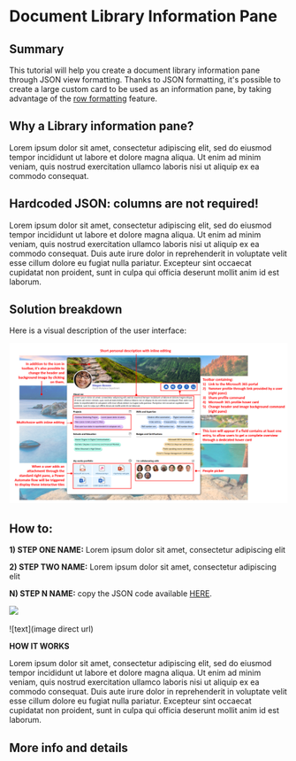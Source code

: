 # Document Library Information Pane

## Summary
This tutorial will help you create a document library information pane through JSON view formatting. Thanks to JSON formatting, it's possible to create a large custom card to be used as an information pane, by taking advantage of the [row formatting](https://learn.microsoft.com/sharepoint/dev/declarative-customization/view-list-formatting#build-custom-list-rows) feature.

## Why a Library information pane?
Lorem ipsum dolor sit amet, consectetur adipiscing elit, sed do eiusmod tempor incididunt ut labore et dolore magna aliqua. Ut enim ad minim veniam, quis nostrud exercitation ullamco laboris nisi ut aliquip ex ea commodo consequat.

## Hardcoded JSON: columns are not required!
Lorem ipsum dolor sit amet, consectetur adipiscing elit, sed do eiusmod tempor incididunt ut labore et dolore magna aliqua. Ut enim ad minim veniam, quis nostrud exercitation ullamco laboris nisi ut aliquip ex ea commodo consequat. Duis aute irure dolor in reprehenderit in voluptate velit esse cillum dolore eu fugiat nulla pariatur. Excepteur sint occaecat cupidatat non proident, sunt in culpa qui officia deserunt mollit anim id est laborum.

## Solution breakdown

Here is a visual description of the user interface:

![breakdown](https://raw.githubusercontent.com/Fedes365/Microsoft-Lists-Templates/main/Internal-CV/Breakdown.png)

## How to:

**1) STEP ONE NAME:** Lorem ipsum dolor sit amet, consectetur adipiscing elit

**2) STEP TWO NAME:** Lorem ipsum dolor sit amet, consectetur adipiscing elit

**N) STEP N NAME:** copy the JSON code available [HERE](https://www.contoso.com).



<img src="image direct url" width="70%">

![text](image direct url)


**HOW IT WORKS**

Lorem ipsum dolor sit amet, consectetur adipiscing elit, sed do eiusmod tempor incididunt ut labore et dolore magna aliqua. Ut enim ad minim veniam, quis nostrud exercitation ullamco laboris nisi ut aliquip ex ea commodo consequat. Duis aute irure dolor in reprehenderit in voluptate velit esse cillum dolore eu fugiat nulla pariatur. Excepteur sint occaecat cupidatat non proident, sunt in culpa qui officia deserunt mollit anim id est laborum.



## More info and details




